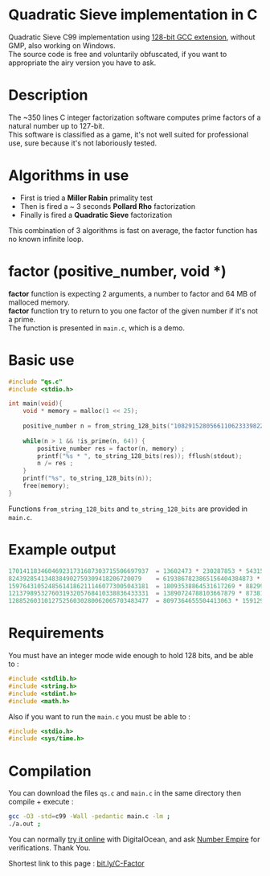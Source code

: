 # Quadratic Sieve implementation in C
Quadratic Sieve C99 implementation using [128-bit GCC extension](https://gcc.gnu.org/onlinedocs/gcc-4.8.1/gcc/_005f_005fint128.html), without GMP, also working on Windows.\
The source code is free and voluntarily obfuscated, if you want to appropriate the airy version you have to ask.

# Description
The ~350 lines C integer factorization software computes prime factors of a natural number up to 127-bit.\
This software is classified as a game, it's not well suited for professional use, sure because it's not laboriously tested.

# Algorithms in use
- First is tried a **Miller Rabin** primality test
- Then is fired a ~ 3 seconds **Pollard Rho** factorization
- Finally is fired a **Quadratic Sieve** factorization

This combination of 3 algorithms is fast on average, the factor function has no known infinite loop.

# factor (positive_number, void *)

**factor** function is expecting 2 arguments, a number to factor and 64 MB of malloced memory.\
**factor** function try to return to you one factor of the given number if it's not a prime.\
The function is presented in  `main.c`, which is a demo.

# Basic use
```c
#include "qs.c"
#include <stdio.h>

int main(void){
    void * memory = malloc(1 << 25);
    
    positive_number n = from_string_128_bits("108291528056611062333982283963");
    
    while(n > 1 && !is_prime(n, 64)) {
        positive_number res = factor(n, memory) ;
        printf("%s * ", to_string_128_bits(res)); fflush(stdout);
        n /= res ;
    }
    printf("%s", to_string_128_bits(n));
    free(memory);
}
```
Functions `from_string_128_bits` and `to_string_128_bits` are provided in `main.c`.

# Example output
```c
170141183460469231731687303715506697937  = 13602473 * 230287853 * 54315095311400476747373    took 0.1s
8243928541348384902759309418206720079    = 6193867823865156404384873 * 1330982316023         took 34.3s
159764310524856141862111460773005043181  = 18093538864531617269 * 8829909489847713049        took 30.4s
121379895327603193205768410338836433331  = 13890724788103667879 * 8738197407204819989        took 103.0s
128852603101275256030280062065703483477  = 8097364655504413063 * 15912906060576640579        took 182.4s
```
# Requirements
You must have an integer mode wide enough to hold 128 bits, and be able to : 
```c
#include <stdlib.h>
#include <string.h>
#include <stdint.h>
#include <math.h>
```
Also if you want to run the `main.c` you must be able to :
```c
#include <stdio.h>
#include <sys/time.h>
```
# Compilation
You can download the files `qs.c` and `main.c` in the same directory then compile + execute :
```sh
gcc -O3 -std=c99 -Wall -pedantic main.c -lm ;
./a.out ;
```
You can normally [try it online](https://tio.run/##vTxdb@M4ku/5FexedMaK7USftjzu9GCxuIcDZu9hd96CrCHbsq1EltOSnO75yP30m6siKVWRktLpw@ICJJHJYrFY3yxS3kz3m82ff8mKTX7epuJjVW/zbH19@HTB28qs2Ntt26yozbZjUh@w5eIv23SXFan423/@1y@rf/7trz//hxh54uNH4fnOxUX961MKAGK1OgMKz49XtXg6VVmdPaer4nxcp6VYEhjMft7U4vcLAT823HOSn9NK3Pn3S9m/OSSluBK7ZFOfymr1nG7q5cWLqI6nU33Qg1bQdFHVSZ1txOZUVLWost9SIGID5KzSr0@nIi1qcSsCb2nC5adir/4ApAJfJ1UKoN7PP@P6DAxDazCxbJM6uSNG6XVoirJim37FBSBiwPd8yrZqku3pS@FnI3wWV2pdjsaf7cRItUw/SQTi9paJwhFlWp/LQk3UAFpkiKnw7sWnT7AyBbc7lWLUUCU4PgD1l9AGsMasSzGdZg1NnakyMcYZ/rglWlX7vbgUnoPMHJnyAIqc5QAyg9SXDhckkEHcPfLEdcR4bNJ88cKZfH76d7DYZp3FpUx8ZEOXQNJrXJtqrnXX/3386uE72qcD3P/vVrHfzk9JlwMS77JTW1BW5OgSiLlZkdXE3Em/aTecOKbHKq1HEtCdSPM47eRox2Fchv5WIAZTJbKlkP2SekkpKYMYGVbpjOQA8YGM3JkoJOLmljXKFbbOYHM6PiVlOlLeQq0tP1QTwRvKQ9WqEXwuwX3B9DipGEEfMTRvP@gloggkOKiuuLxkAOKdoX6t1G3VI/xL8W5kTC2RNaowVZD6o@PgbKCXpqZqqpSq4zos6zme829yYtI8ppUlamgZEjXyga3dMD3xxx9slZZZtnwB5L16IgHSHFz67/2wHrgtNvVYGBKzMXFPPhEPE/GIMmjxTUS@NEVly6jHN0zgzyN3EO3gHAY/wjTwL2c4Hjo4csTx4BgY2pVKmef3YqyxyM8P9xBUuUosu9M/WCY3nT5gTKDlLm2qzTkflG8b3/K2e3EjLHc0MPpefLgdAn256D4xsU75lLwd6QHLchs/aKh3dV43weFVGzeVlcsCrars7@Ks6mBgY0DbSUoEdC8533bQgHtbBmYykoh2tbb@9hiKIX4Z7ttptcA7Ahsl0tcavubW0CywqQTCPwbnnyzIMfe84kebUk1GshQ2/mSiJjba9RSDM@AEE5nD9E7zikzf9YpEWp7t0qVeKY9DQVGqk@v0al2y3b5F6wbF@oo43yDGHvGN@8T3ibER85COKKf9ohwQ4XhAhD3TDM5iixOtCr05ulgmFi5X5e4zK6xts@c3h7XPbXxrBENSLknGXWkZ6YScAYW7tFB8JhS4nMT2GglwyO2NFUwN8tfjTZ/TlihaMqW/BapVCt4H31ItE@rSWfZCDO1CQPji0hTsT4PAf4DMfhzsheTWG5ycgkHjNgcCgf2DrDYEVipxoRm5Q/xoeSLjSMkF3PfzmRYP2X/SD/hy8XqL@ekz6bmR0hhMM/IbTyz7MYCBNgR@NnZYHS93VcJ0aDMalW62R9s7TKkGnmWJ1eeyNkxR7Rxam4M9f8N9vQkxDU1VCcg3ohybNim5FgD9wMjaIohdfjqVI0nEaHs6r3PwZOTUeLLKlnJr7f/ItzLPAISTZVvpqFxb8vRUnpBJv7svoDnEZdVx3fCQzzy2JsYto9cZKaXAsdw3y3/D6l/ZbztMt5ElI2v/PDaSH1kCaLY5o2HSrm61jKStEfMNLX1tZUb8WJqyQEffaNSlGgi8lrK55D6M4rLuVLA2hK7YSK00eYFNbCNnyBASPOPzO9swGETPCqdCIVf@jOaRCaLv9CU2piczVoQ505KU70r1voFZk0EmTbrM4YmPtlu7NgBbyzp7yrMN9J6K1fG0PeenkQ2VdIsK6yZUdzCets5AjVFtkyF5qI9PS3FzI76kIpFe6PSclmAHX8AihKQhsUm7prRmjRsUgJLpDUY0D8LYGuUAjSgomOYn@XeqmmTCgp/Bu67VJx1kIRcCWoCotUPj1zAaW/noNY6Fxs5WXXyQpBj1GUgHqtVTmR3TDieLiTgXVbYv0q14HOJToriELJ6I7USkE7GbiP2yLXUcJphMtR6gQAtXdg7PaPJN3UzILp9gC9C8cDZbLHyABwnsEvT5KMj061Mp@VsdkzwXkvzqmu3yJL6RngD@jCSymQMb2tAHt@N@9d34r34c@9IjFsCZQLkdOekC7WuErXNsxAfPa5@C9ol6F82T3/b6ixbhYua1GIMWUdAOD9u2sB0etr1R2xa108zaEbN5O03khjTPvIWYt@Pn7fi4bYvbtgUtx6XVurRcl6byvDimuTx3QXwieJ8QBox9rJWGhfQYEWxEM/qzaEZy8WY0zYwQzplsCGFMCBfskWDZyhcktTCMfFqjTxrgMyHTGn2fKQEB0Bp9ErMfsUda42zhsTX6tEZ/RlhIsP6cJqc1@jFTwfYxcFvYQK1EaeZ8wWYMSHgBKXfAVJaEF4TssaUuIGUNSFsDpqQgdM9nU5LIAhJZQGsISEEDklNIGhqS8oVkh6FPi/TiaM4sMAyYuZG9kaBCZoW0tDCi2cn8QhJSyFYJyhAyYwxpaWFMaEgbw0ULEJHFRbS0yPfokQBCWqUPjtIlxkbMgRDlEZEbkU5FpFMR6VRElEYL5oPIQoKZ57u0yhkJZUbqNiOlmnmslXwZyWMWskcaFhJjQ38WslXOSN9mzDty90gAtLQZ6deMhDB32SOtMgKjnHHH2s4zJ@ufkybNSZPmtIg5mfyc5DEnSuczNuViHjEjmTMXTkKZkznEpCgx@anYZ4/k8InomMWouRssmLuLaREx8TgmymNid0xKFROPY3JJMQs3Mcky9kGYtMoF6cyCFrEgdi/Iwy7IES1IZxak8wsiesHschH6MbPLBSn@gihfELkL0o4Fj48s4Lks4rkea@ceyJ35XIcgqvIIyxCwkOiymOiyoOjO@DMbO2PwMY/VC9c3ozVDwMKgy1bI474R3lnS4/kMxmcwEVt5AJ6QGSx0skGMeo9E4fGI7cVsQkasz3IUnycdHlt5uIjmzI48Frk9Fq9hIQwZS1B8JgI/Ys9zBsMyDR171eTghXgCAZ0MkInAZ2wP2KoCJgIWviGXIjyBz@D9OQ95fsAnD5jSBCxjYvHXCxjbgwXLzZj8Q8bBkCV4IXMlvhsFYczYzsKsF/KkL2QImIaHTEdCxvaQ6UgY8@eARV7QUZ4psoDrhTHPONkkC55@svyTrTZiOhKFrD1kKw9BX7m2R2wlEVtJxETAoi88M5iYjWU6wsKsN2M5uR/FsZGVz5jcWBT2WOz1ZkyBZkyeM2YFs4g988SbJzzzOIq4h5sxbzRjrJ7xlTC2zxmxc0bUnImABVlvzlKfwI18l7N9zhRrzkQwZyKYMxueM1azCAvPbBfB2B6zFDoIIN3nTobFWi9mShMzomJmjjHThZjpQsxMk8VVeGYZWASpDLfzmFG8YBSz4AqbILb1CfiOiLUzz7dgprmYk6lBJj/jWS50skEx31QxxMZmi7Y1Lnk7cO0ee6ZNjss8HFjajIdy6GTI2K7LjRjiGX9mMGz75LL9kxuzyWO@NXSj2OWTs5V4jHq2HfZZiPTZhthnO2LfY3tEL2Rjo8D5d/0seXnqVmzwdhIWFSfiIMvi4h20Y@FkiZUqVXoajw@OcVr3OJ0apz6yea/G74FD@gaHVS4ClKORuq7niMvEuduPx/IiDrY5ZVJsR0AfFnvw@XTUxeV2lu1JTbSFMamuUSd4YWcidriMJXZ9uBU7eXlltMPnrbNkpdcvhyxPEeqTkJze4YNj3chA9Dt59gD/Pt6Ktfz/8bYLiR3qCEzgoP4S5VZWxgoHibwEniJpw9CphraL51tdOducijorzmnPLZLDUmTTKeLfYs148xaiOrPgwLYm5/LbYLpNncj01FJXT6cvnSri1249Nv361G0sXq/E8huJX1GsxXKJiBoF/Tq4UCDgq1yosU4Yah/S6WZVM1Sz9mOUt5Qkzs5J17pMk8feK1I9N@KujulxVdVlku0P9Ug1PdV0aiztBAlZrZK6LrP1uU5Xq9EoyWVRdhR5fqsl@lpXY1uABo9vAAIse4RXbqFlVcsOB3fxnt9Lpc18ddCyKg@nUX8JvZiY12mrTZK3F/h0G9aIpx4Wpm@Fr48AbTxYPdYGrdyAKiXrw2/o2SqhX2g3YJ55j8cJWsfaFik4kjo7pqdzLfYwWSHWv4r6kCoqRVLuz8e0qK87apBghV0vpa1Om8egSO0G1yT9wsS@RUOnrptBPdrIonlh@5TxGDvwmGuDxggcRldXKBe3AX@1FT/B/6nAej8eAoCdK1eXKreXKhfYuL2XxukB0B8S6JY8mV7d7hXpD0leH/y0qnwqfx08JVAnBNKzI/91M2hnVgHnnpIyOaY1tNQn2f/5nGxLaS9Vlj6n11ybtoof3kydNEzkCYO6aDcR@UQc6cKEAPLAVOuJOAOdqr090pCnmlfiuMLzJ4CCx3KFdqPvzJi3x8XV11UFZJUpzH9ldFb8FvrfV6AL8NeHv7/ALx4zrsC60nqF3Fxa12oxl3DsgwvVJZmlobKq@KE5us6qZJ2n12YQ13B4uqtUEVqbs19xI4@M8OAXuj5iNMMhySuAGPBTrSEM/RRGXDX3EHARa7xMndCRtb2SRJirQFmn5S7dgKOQzLxuUbXHUI1epc6bGKNOf1p2jGTcdnXg9mK8zrLjbgHNkXm1Zjb5psLOCobK/tRMYFjyo2een2rKNvZC1RSgZuBxYJ5rFkYBbp3us8LW8ka@v7FDRKmk6qRd7PDwLz/tc30pwTyA16Q3TnRk6DlkDWmW5xjecnl8n48A25XCtntyHBC934SSmxt1JVdiku9viDcbLjPXrdSkQObI2xZX4HSRBd9G1tCkjBU9Kg@d2vlMGgu@bQBZ0oAXZf2lyMEAtvhv3NxwUIeQhtxbXQR34rvSqTbpjab5A3oaGCsvoCmLybVf7ckqaFDfxSCECOSBKNISOE7vNR/Ua5MIScBYE@AjAd0LQtY9ks7JP2LNVfKfNcn/Tif/O0r@s4FLSm3WD5xFbjYE7nuYA7aTozXuv4WLIdnhyEn/2ncoPdyx4BFyM4u6bW3DIimKQZAiD962gu3PT4oj/eEaiJH3nfF9jENz9ZARKxX8Qa71R4xLuSMvOTqDE8oVH9QB@sPgtM0MML2vl9gva@PnQfoq5PdBI9doHjSaHgTdm2RXyqDGY7khWr7aj0y2YV7MqGANQxv0zQEmQjudQjcy0mOnjY2j7woU5IPME8ciUh8fKSUjEwDfo9yFOCZFsk8xAbzgRvYAfnFLM0NA77gb7YXGIkBYhwP7NjCOHxuRRb/rIDMFF5Xb7P6li8G3QNpUxAb9BQAfGKCZp9jQhAYsl99ckpmMcqRW/mKjsCYwZ0@1OEYB7kK2uO8ImLxzuYm/ahK2virCcUlrvdvfX/NX/AAKSJwIrUjpxPItNq6HpcWO70H4cmG4TDRafZ3WwZs9jwq/7OpURVJFQ2qvJ72/Vm8y3smLjqO@HvdeobySHqfxZ9KoKUNjSmWJSypYbjMlVS5nr/51YqakdIuuI217gR@B6ciMPVjzs5Z@YiquGisdiz53v1Z55w2H8x3UlDXoiNmIN3AdZIANa8yBvmc5fGV5rTLfI/6DpRionNfiYxsUSTgJF5tFrcPlawDeWLO@FlUNFFxDQTHaYhnSdmkUpOycYoASTFIwo5E6@9pFZctaHi11HeyWOts3uXuPcuzvabV7OK6Bim@eftUO9RE972SYVRPDL9s/4FLvEIN8GWDrcK4iW14bOh4//h/vYbfb8L34120bA98ZiuE5TtfjaHvdKV3cNda5c7q@Lm19HfquTiIKvLvDTS965d39UDK6R6LSIdXQYoDNrZLEXkliiGeG1DSs@pB@x0AN@8s3wSVZ/neQ5XOy/O8gy/8mWS8XgzluirIeltX3ycyM23jN/taUDb6d0ralZn4znJRCsqw3S4fq7sBtRDf8C18UgAeHnw/0/TQktbweBi0Z6P8zpV1xQQTsCV5U4jVHtrb60NrqO9SWQ6mVeAvrmU4hqHpSX6QJ22/3XD5PzA19i3Wn6jUexmd5QV55crwJTi8YOPgql2G6DHWpMdj5wI7ygRG@kJmqXSUyv9fbkGb6oJlDWpkM7miSiR1bdiwSWOvvvDqj1lK9gsO7HxqLbycjG3D45bkHCvOgsxh6kZReQJFIaqfn5YFLvOf@jOitNwYkqzfkymdyh4075w2WZcvr7stL0@nuHkvBWGI23vPnEw8N9u6tuWXRD1@fg21rgmVj2J1iGVkXApvi2nopa2RrVa/H07W1Atg4PYdBCTDrxfwqkezU@daQN327SFJVaSm/XeQCb3tneS6rQKpwn5Rl8qv4ktUHVfBrvu1DnHZYGoeUF1QN@mHQOhW/peVJ1Gl5zIqkTrfXncr2lUi/ppu@K@@qnK33iN1jqitJyGt17mV7FCLa0wq6z25akcImd7swdUHnXG3tRg287NaVqPTbqfq@peBLMJYVyLIuMGAtnUqfYaODltwDvWjYpLky1XLqGpYOm6p7jFV5@QhWDHMNHBY7PXg0gluBm82qB8BiIjub6092qO48EWHsOKyMC6r1d1CotJz@I1lnBShUVVfXvbHjVUG@oRiXtFVppEPXM2WhdJNoO9Dvpe3OxYbqw30rsgOD00tdWw3ZJVnej0zSqxiuJZ7YEkdsN/hqokZWnTebtOph0tA7iT0VIn2w/k7r/ZKT70@kvlMQ0zl1wY7xrxqSXWGccTWq@SL9y1N5es626VZOtzkV4GSytNhAdK6TR1i2UC5KJMWWfJ3nx9N1VtMhEjjldJ@W1xf8e4125UmWSGD4CltgRNW8sihTtIoOefk4/c6Rcc8CYZe6B/9eCc/FzW8li2RT8YP7Q/9XcvAl1id0mkU9SD8IrPnOI0lgferQzwkF@7DesZTDqrvQ1UGHQx@T6lGeABsvo@sjQSErzDrLgznRSYBzeO@@5/mPRIHvOOH/G4yZ@KT@anWwqy6J/rYb0CGEUoUEFdM2GORszyZri6Pqbjpd32u@6i/HGdtv3lZ3a8wx37ueH4TRbB4v3t9t5QVa6ysyElkAu8HzqJ6DYXrvXZ74gmEdT8/pCB2bJ88tNw4eNdozJWomdOY3eNTVF5Wr9itqjklWyKsFjlquEd4wQwP3ctqoL@ryI42rN7ah2@jV7PeLb/14Wphkscpg5fcmcAc8C41yTP9VkI6fZFFAqvlu9P4DWsp7sOWuIuO3zuDpxi4/V4cRJCenM8@npD/DiThbCW0/zvYaza5M0@Y4ChOjP/9ns8uTffXnND/@Lw) with DigitalOcean, and ask [Number Empire](https://numberempire.com/numberfactorizer.php?number=9999999999999999999999999999999991) for verifications. Thank You.

Shortest link to this page : [bit.ly/C-Factor](https://bit.ly/C-Factor)
